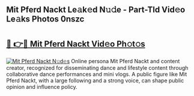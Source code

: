 ## Mit Pferd Nackt Le𝚊k𝚎d N𝚞𝚍e - Part-Tld Vid𝚎o Le𝚊ks Photos 0nszc

# <h2><a href="http://fb9z3c.evod.top/?m=Mit+Pferd+Nackt">🔗 👉🔴 Mit Pferd Nackt Vid𝚎o Ph𝚘t𝚘s</a></h2>

[![Mit Pferd Nackt N𝚞d𝚎s](https://i.imgur.com/8V9OHl7.gif)](http://fb9z3c.evod.top/?m=Mit+Pferd+Nackt)
Online persona Mit Pferd Nackt and content creator, recognized for disseminating dance and lifestyle content through collaborative dance performances and mini vlogs. A public figure like Mit Pferd Nackt, with a large following and a strong voice, can shape public opinion and influence policy. 

